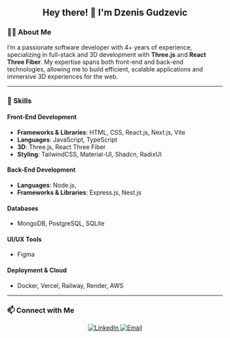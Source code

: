 <h2 align="center">Hey there! 👋 I'm Dzenis Gudzevic</h2>

### 👨‍💻 About Me

I’m a passionate software developer with 4+ years of experience, specializing in full-stack and 3D development with **Three.js** and **React Three Fiber**. My expertise spans both front-end and back-end technologies, allowing me to build efficient, scalable applications and immersive 3D experiences for the web.

---

### 🔧 Skills

#### **Front-End Development**
- **Frameworks & Libraries**: HTML, CSS, React.js, Next.js, Vite  
- **Languages**: JavaScript, TypeScript  
- **3D**: Three.js, React Three Fiber  
- **Styling**: TailwindCSS, Material-UI, Shadcn, RadixUI  

#### **Back-End Development**
- **Languages**: Node.js, 
- **Frameworks & Libraries**: Express.js, Nest.js

#### **Databases**
- MongoDB, PostgreSQL, SQLite  

#### **UI/UX Tools**
- Figma  

#### **Deployment & Cloud**
- Docker, Vercel, Railway, Render, AWS  

---

### 📫 Connect with Me

<p align="center">
  <a href="https://www.linkedin.com/in/dzenis-gudzevic-41460b244/" target="_blank">
    <img src="https://img.shields.io/badge/LinkedIn-blue?style=for-the-badge&logo=linkedin" alt="LinkedIn">
  </a>
  <a href="mailto:dzenisgudzevic18@gmail.com" target="_blank">
    <img src="https://img.shields.io/badge/Email-red?style=for-the-badge&logo=gmail&logoColor=white" alt="Email">
  </a>
</p>
